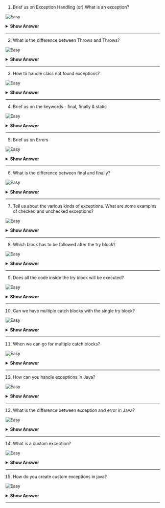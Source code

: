 1. Brief us on Exception Handling (or) What is an exception?

![Easy](https://raw.githubusercontent.com/revaturelabs/interviewquestions/aef8eff919a3b083089641381ed9a9101ed21fba/ComplexityTags/simple%20(2).svg)

<details markdown="1">
  <summary> <b>Show Answer</b></summary>
  
<blockquote markdown="1">

An exception is an error event that can happen during the execution of a program and disrupts its normal flow.

Exceptions in Java can arise from different kinds of situations such as wrong data entered by the user, hardware failure, network connection failure, or a database server that is down. The code that specifies what to do in specific exception scenarios is called exception handling.

 
</blockquote>
</details>

--- 

2. What is the difference between Throws and Throws?

![Easy](https://raw.githubusercontent.com/revaturelabs/interviewquestions/aef8eff919a3b083089641381ed9a9101ed21fba/ComplexityTags/simple%20(2).svg)

<details markdown="1">
  <summary> <b>Show Answer</b></summary>
  
<blockquote markdown="1">

|                                       throw                                       |                                                                          throws                                                                         |
|:---------------------------------------------------------------------------------:|:-------------------------------------------------------------------------------------------------------------------------------------------------------:|
| Used inside a method when it is required to throw an Exception logically.         | Used in the method signature when the method has some statements that can lead to exceptions                                                            |
| Used to throw an exception explicitly. It can throw only one exception at a time. | Used to declare multiple exceptions, separated by a comma. When an exception occurs, it matches with the declared ones, and throws an exception automatically |
| Syntax: throw new Exception()                                                     | Syntax: public static void writeToFile() throws Exception {}                                                                                            |

 
</blockquote>
</details>

--- 

3. How to handle class not found exceptions?

![Easy](https://raw.githubusercontent.com/revaturelabs/interviewquestions/aef8eff919a3b083089641381ed9a9101ed21fba/ComplexityTags/simple%20(2).svg)

<details markdown="1">
  <summary> <b>Show Answer</b></summary>
  
<blockquote markdown="1">

Java ClassNotFoundException occurs when the application tries to load a class but Classloader is not able to find it in the classpath. It is a checked exception, so it needed to be handled.

To fix ClassNotFoundException, firstly we must go through the exception stack trace. Then,
- Make sure, you've specified the exact classpath.
- Check for classpath settings and make sure the class it’s present at runtime.
- Verify the requesting Class name is correct.
 
</blockquote>
</details>

--- 

4. Brief us on the keywords - final, finally & static 

![Easy](https://raw.githubusercontent.com/revaturelabs/interviewquestions/aef8eff919a3b083089641381ed9a9101ed21fba/ComplexityTags/simple%20(2).svg)

<details markdown="1">
  <summary> <b>Show Answer</b></summary>
  
<blockquote markdown="1">

 - final is the keyword and access modifier which is used to apply restrictions on a class, method, or variable.

 - finally, the block in Java Exception Handling executes important code whether the exception occurs or not.

 - static keyword is used to create a class-level variable in java. static variables and methods are part of the class, not the instances of the class.
 
</blockquote>
</details>

--- 


5. Brief us on Errors

![Easy](https://raw.githubusercontent.com/revaturelabs/interviewquestions/aef8eff919a3b083089641381ed9a9101ed21fba/ComplexityTags/simple%20(2).svg)

<details markdown="1">
  <summary> <b>Show Answer</b></summary>
  
<blockquote markdown="1">

- Errors represent irrecoverable conditions such as Java virtual machine (JVM) running out of memory, memory leaks, stack overflow errors, library incompatibility, infinite recursion, etc.

- Errors are usually beyond the control of the programmer and we should not try to handle errors.
 
</blockquote>
</details>

--- 

6. What is the difference between final and finally?

![Easy](https://raw.githubusercontent.com/revaturelabs/interviewquestions/aef8eff919a3b083089641381ed9a9101ed21fba/ComplexityTags/simple%20(2).svg)

<details markdown="1">
  <summary> <b>Show Answer</b></summary>
  
<blockquote markdown="1">
 
final is a keyword and it can be used to mark a variable "unchangeable". It is used to apply restrictions on class, method and variable. A final class can't be inherited, the final method can't be overridden and the final variable value can't be changed.

Finally is a code block. It is used with a try-catch block for handling exceptions. Finally, a code block will be executed whether an exception is handled or not
 
</blockquote>
</details>

--- 

7. Tell us about the various kinds of exceptions. What are some examples of checked and unchecked exceptions?

![Easy](https://raw.githubusercontent.com/revaturelabs/interviewquestions/aef8eff919a3b083089641381ed9a9101ed21fba/ComplexityTags/simple%20(2).svg)

<details markdown="1">
  <summary> <b>Show Answer</b></summary>
  
<blockquote markdown="1">
 There are 2 types of exceptions

- **Checked Exception(java.lang.Exception)** -> This exception forces the programmer to handle it at the compile time itself, until the programmer handles it, the compiler won’t allow it to run. Some of the Checked exceptions are FileNotFoundException, ClassNotFoundException,MethodNotFoundException, SQLException, etc.,

- **Unchecked Exceptions(java.lang.RuntimeException)** -> These exceptions occur at a run time, it is up to the programmer whether he wants to handle this or not, if he doesn’t handle it, it will lead to abnormal termination. Some of the unchecked exceptions are ArithmeticException, NullPointerException,ArrayIndexOutOfBoundException, etc.,
 
</blockquote>
</details>

--- 


8. Which block has to be followed after the try block?

![Easy](https://raw.githubusercontent.com/revaturelabs/interviewquestions/aef8eff919a3b083089641381ed9a9101ed21fba/ComplexityTags/simple%20(2).svg)

<details markdown="1"><summary> <b> Show Answer</b></summary>
	
> catch or finally block.
	
</details>

---

9. Does all the code inside the try block will be executed?

![Easy](https://raw.githubusercontent.com/revaturelabs/interviewquestions/aef8eff919a3b083089641381ed9a9101ed21fba/ComplexityTags/simple%20(2).svg)

<details markdown="1"><summary><b> Show Answer</b></summary>
	
> Whenever an exception is occurred in the try block, the rest of the code after the exception occurs line will not be executed.
	
</details>

---

10. Can we have multiple catch blocks with the single try block?

![Easy](https://raw.githubusercontent.com/revaturelabs/interviewquestions/aef8eff919a3b083089641381ed9a9101ed21fba/ComplexityTags/simple%20(2).svg)

<details markdown="1"><summary> <b> Show Answer</b></summary>	
<blockquote markdown="1">

yes, we can have multiple catch blocks with the single try block. 


Important Rule: The order of the catch block must be from most specific to most general one i.e. catch for ArithmeticException must come before catching for Exception.
	
</blockquote>
</details>

---

11. When we can go for multiple catch blocks? 

![Easy](https://raw.githubusercontent.com/revaturelabs/interviewquestions/aef8eff919a3b083089641381ed9a9101ed21fba/ComplexityTags/simple%20(2).svg)

<details markdown="1">
  <summary> <b>Show Answer</b></summary>
  
<blockquote markdown="1">
 
- When our program uses various concepts like an array, file handling, database, etc. at the same time and each of them may throw exceptions due to one reason or another. 
- To catch the generic exception we simply use 'Exception' in the catch block parameter and it can catch every exception like ArrayIndexOutOfBound, FileNotFound, etc. But the problem with this is we are not catching the specific exception.

</blockquote>
</details>

--- 

12. How can you handle exceptions in Java?

![Easy](https://raw.githubusercontent.com/revaturelabs/interviewquestions/aef8eff919a3b083089641381ed9a9101ed21fba/ComplexityTags/simple%20(2).svg)

<details markdown="1">
  <summary> <b>Show Answer</b></summary>
  
<blockquote markdown="1">
 
 We can handle exceptions using

 1. try, catch, and finally block
 2. throw, throws
 
</blockquote>
</details>

--- 

13. What is the difference between exception and error in Java?

![Easy](https://raw.githubusercontent.com/revaturelabs/interviewquestions/aef8eff919a3b083089641381ed9a9101ed21fba/ComplexityTags/simple%20(2).svg)

<details markdown="1">
  <summary> <b>Show Answer</b></summary>
  
<blockquote markdown="1">
 
 Errors happen while an application is running. For instance, an Out of Memory Error occurs in case the JVM runs out of memory. On the other hand, exceptions are mainly caused by the application. For instance, Null Pointer Exception happens when an app tries to get through a null object.
 
</blockquote>
</details>

--- 

14. What is a custom exception?

![Easy](https://raw.githubusercontent.com/revaturelabs/interviewquestions/aef8eff919a3b083089641381ed9a9101ed21fba/ComplexityTags/simple%20(2).svg)

<details markdown="1">
  <summary> <b>Show Answer</b></summary>
  
<blockquote markdown="1">
 
Java allows us to create our exception based on our needs known as a custom exception or user-defined exception.
 
</blockquote>
</details>

--- 

15. How do you create custom exceptions in java?

![Easy](https://raw.githubusercontent.com/revaturelabs/interviewquestions/aef8eff919a3b083089641381ed9a9101ed21fba/ComplexityTags/simple%20(2).svg)

<details markdown="1">
  <summary> <b>Show Answer</b></summary>
  
<blockquote markdown="1">
 
To create a custom exception, we have to extend the Exception class.

Example: 

```java
public class IncorrectUserNameException extends Exception { 
    public IncorrectUserNameException(String errorMessage) {
        super(errorMessage);
    }
}
```
 
</blockquote>
</details>

---
